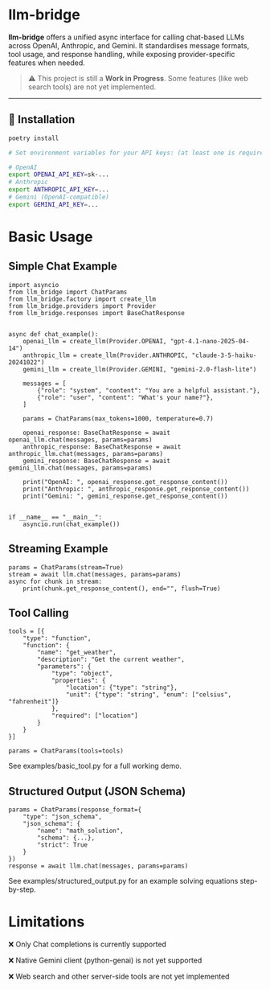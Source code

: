 # llm-bridge

**llm-bridge** offers a unified async interface for calling chat-based LLMs across OpenAI, Anthropic, and Gemini. It standardises message formats, tool usage, and response handling, while exposing provider-specific features when needed.

> ⚠️ This project is still a **Work in Progress**. Some features (like web search tools) are not yet implemented.

---

## 🔧 Installation

```bash
poetry install

# Set environment variables for your API keys: (at least one is required)

# OpenAI
export OPENAI_API_KEY=sk-...
# Anthropic
export ANTHROPIC_API_KEY=...
# Gemini (OpenAI-compatible)
export GEMINI_API_KEY=...
```

# Basic Usage

## Simple Chat Example

```
import asyncio
from llm_bridge import ChatParams
from llm_bridge.factory import create_llm
from llm_bridge.providers import Provider
from llm_bridge.responses import BaseChatResponse


async def chat_example():
    openai_llm = create_llm(Provider.OPENAI, "gpt-4.1-nano-2025-04-14")
    anthropic_llm = create_llm(Provider.ANTHROPIC, "claude-3-5-haiku-20241022")
    gemini_llm = create_llm(Provider.GEMINI, "gemini-2.0-flash-lite")

    messages = [
        {"role": "system", "content": "You are a helpful assistant."},
        {"role": "user", "content": "What's your name?"},
    ]

    params = ChatParams(max_tokens=1000, temperature=0.7)

    openai_response: BaseChatResponse = await openai_llm.chat(messages, params=params)
    anthropic_response: BaseChatResponse = await anthropic_llm.chat(messages, params=params)
    gemini_response: BaseChatResponse = await gemini_llm.chat(messages, params=params)

    print("OpenAI: ", openai_response.get_response_content())
    print("Anthropic: ", anthropic_response.get_response_content())
    print("Gemini: ", gemini_response.get_response_content())


if __name__ == "__main__":
    asyncio.run(chat_example())
```

## Streaming Example

```
params = ChatParams(stream=True)
stream = await llm.chat(messages, params=params)
async for chunk in stream:
    print(chunk.get_response_content(), end="", flush=True)
```

## Tool Calling

```
tools = [{
    "type": "function",
    "function": {
        "name": "get_weather",
        "description": "Get the current weather",
        "parameters": {
            "type": "object",
            "properties": {
                "location": {"type": "string"},
                "unit": {"type": "string", "enum": ["celsius", "fahrenheit"]}
            },
            "required": ["location"]
        }
    }
}]

params = ChatParams(tools=tools)

```

See examples/basic_tool.py for a full working demo.

## Structured Output (JSON Schema)

```
params = ChatParams(response_format={
    "type": "json_schema",
    "json_schema": {
        "name": "math_solution",
        "schema": {...},
        "strict": True
    }
})
response = await llm.chat(messages, params=params)
```

See examples/structured_output.py for an example solving equations step-by-step.

# Limitations

❌ Only Chat completions is currently supported

❌ Native Gemini client (python-genai) is not yet supported

❌ Web search and other server-side tools are not yet implemented
